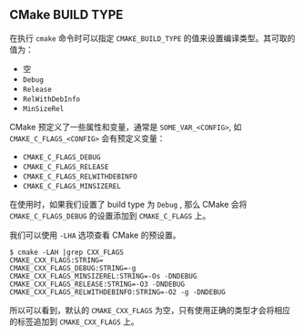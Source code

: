 ## CMake BUILD TYPE

在执行 `cmake` 命令时可以指定 `CMAKE_BUILD_TYPE` 的值来设置编译类型。其可取的值为：

- 空
- `Debug`
- `Release`
- `RelWithDebInfo`
- `MinSizeRel`

CMake 预定义了一些属性和变量，通常是 `SOME_VAR_<CONFIG>`, 如 `CMAKE_C_FLAGS_<CONFIG>` 会有预定义变量：

-  `CMAKE_C_FLAGS_DEBUG`
-  `CMAKE_C_FLAGS_RELEASE`
-  `CMAKE_C_FLAGS_RELWITHDEBINFO`
-  `CMAKE_C_FLAGS_MINSIZEREL`

在使用时，如果我们设置了 build type 为 `Debug` , 那么 CMake 会将 `CMAKE_C_FLAGS_DEBUG` 的设置添加到 `CMAKE_C_FLAGS` 上。

我们可以使用 `-LHA` 选项查看 CMake 的预设置。

```
$ cmake -LAH |grep CXX_FLAGS
CMAKE_CXX_FLAGS:STRING=
CMAKE_CXX_FLAGS_DEBUG:STRING=-g
CMAKE_CXX_FLAGS_MINSIZEREL:STRING=-Os -DNDEBUG
CMAKE_CXX_FLAGS_RELEASE:STRING=-O3 -DNDEBUG
CMAKE_CXX_FLAGS_RELWITHDEBINFO:STRING=-O2 -g -DNDEBUG
```

所以可以看到，默认的 `CMAKE_CXX_FLAGS` 为空，只有使用正确的类型才会将相应的标签追加到 `CMAKE_CXX_FLAGS` 上。
